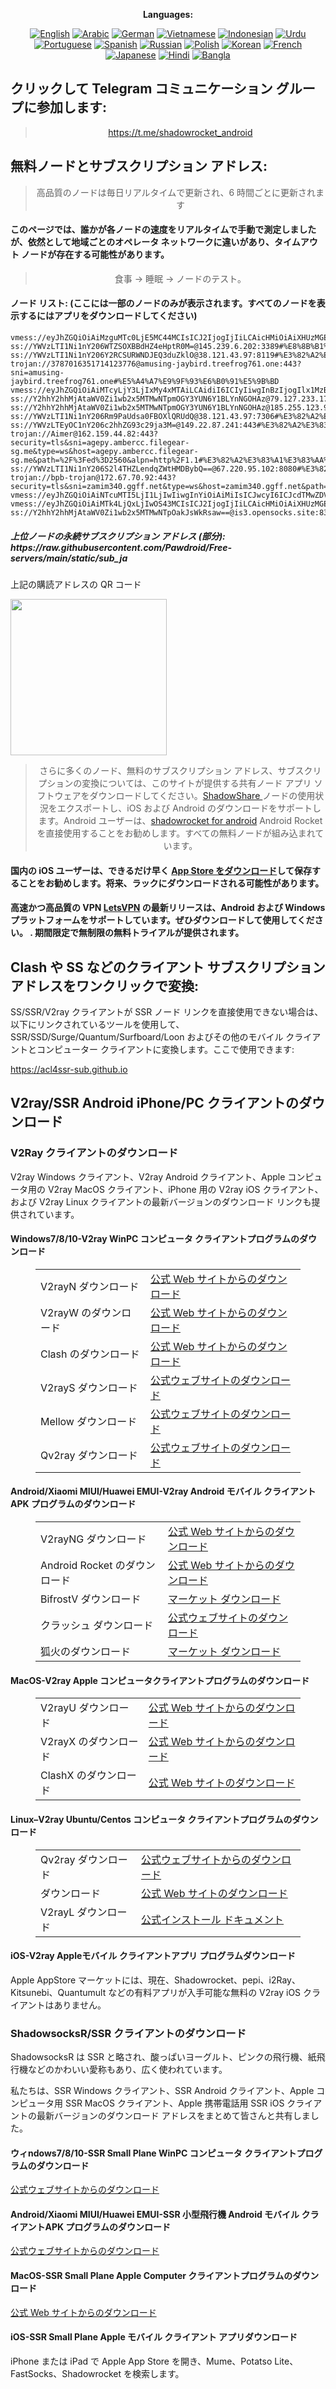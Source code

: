 
<div align="center">

**Languages:**

[![English](https://img.shields.io/badge/Language-English-red?style=for-the-badge)](README-en.md)
[![Arabic](https://img.shields.io/badge/Language-Arabic-red?style=for-the-badge)](README-ar.md)
[![German](https://img.shields.io/badge/Language-German-red?style=for-the-badge)](README-de.md)
[![Vietnamese](https://img.shields.io/badge/Language-Vietnamese-red?style=for-the-badge)](README-vi.md)
[![Indonesian](https://img.shields.io/badge/Language-Indonesian-red?style=for-the-badge)](README-id.md)
[![Urdu](https://img.shields.io/badge/Language-Urdu-red?style=for-the-badge)](README-ur-PK.md)
[![Portuguese](https://img.shields.io/badge/Language-Portuguese-red?style=for-the-badge)](README-pt-BR.md)
[![Spanish](https://img.shields.io/badge/Language-Spanish-red?style=for-the-badge)](README-es.md)
[![Russian](https://img.shields.io/badge/Language-Russian-red?style=for-the-badge)](README-ru.md)
[![Polish](https://img.shields.io/badge/Language-Polish-red?style=for-the-badge)](README-pl.md)
[![Korean](https://img.shields.io/badge/Language-Korean-red?style=for-the-badge)](README-ko-KR.md)
[![French](https://img.shields.io/badge/Language-French-red?style=for-the-badge)](README-fr.md)
[![Japanese](https://img.shields.io/badge/Language-Japanese-red?style=for-the-badge)](README-ja.md)
[![Hindi](https://img.shields.io/badge/Language-Hindi-red?style=for-the-badge)](README-hi.md)
[![Bangla](https://img.shields.io/badge/Language-Bangla-red?style=for-the-badge)](README-bn.md)

</div>
<h2>クリックして Telegram コミュニケーション グループに参加します:</h2>
 <blockquote>
 <p style="text-align: center;"><a href="https://t.me/shadowrocket_android">https://t.me/shadowrocket_android</a></p>
 </blockquote>
 <h2>無料ノードとサブスクリプション アドレス:</h2>
 <blockquote>
 <p style="text-align: center;">高品質のノードは毎日リアルタイムで更新され、6 時間ごとに更新されます</p>
 </blockquote>
 <h4>このページでは、誰かが各ノードの速度をリアルタイムで手動で測定しましたが、依然として地域ごとのオペレータ ネットワークに違いがあり、タイムアウト ノードが存在する可能性があります。 </h4>
 <blockquote>
 <p style="text-align: center;">食事 -> 睡眠 -> ノードのテスト。 </p>
 </blockquote>
 <h4>ノード リスト: (ここには一部のノードのみが表示されます。すべてのノードを表示するにはアプリをダウンロードしてください)</h4>
    
```
vmess://eyJhZGQiOiAiMzguMTc0LjE5MC44MCIsICJ2IjogIjIiLCAicHMiOiAiXHUzMGEyXHUzMGUxXHUzMGVhXHUzMGFiIiwgInBvcnQiOiAzODAwNywgImlkIjogIjQxODA0OGFmLWEyOTMtNGI5OS05YjBjLTk4Y2EzNTgwZGQyNCIsICJhaWQiOiAiNjQiLCAibmV0IjogIndzIiwgInR5cGUiOiAiIiwgImhvc3QiOiAiIiwgInBhdGgiOiAiL3BhdGgvMTAyMjA2MjgyMDA1IiwgInRscyI6ICJ0bHMifQ==
ss://YWVzLTI1Ni1nY206WTZSOXBBdHZ4eHptR0M=@145.239.6.202:3389#%E8%8B%B1%E5%9B%BD
ss://YWVzLTI1Ni1nY206Y2RCSURWNDJEQ3duZklO@38.121.43.97:8119#%E3%82%A2%E3%83%A1%E3%83%AA%E3%82%AB
trojan://3787016351714123776@amusing-jaybird.treefrog761.one:443?sni=amusing-jaybird.treefrog761.one#%E5%A4%A7%E9%9F%93%E6%B0%91%E5%9B%BD
vmess://eyJhZGQiOiAiMTcyLjY3LjIxMy4xMTAiLCAidiI6ICIyIiwgInBzIjogIlx1MzBhMlx1MzBlMVx1MzBlYVx1MzBhYiIsICJwb3J0IjogNDQzLCAiaWQiOiAiZDEzZmMyZjUtM2UwNS00Nzk1LTgxZWItNDQxNDNhMDllNTUyIiwgImFpZCI6ICIwIiwgIm5ldCI6ICJ3cyIsICJ0eXBlIjogIiIsICJob3N0IjogInNnZnFrcW1sdGN5LnNpdGUiLCAicGF0aCI6ICIvcmJxcXZ3cyIsICJ0bHMiOiAidGxzIn0=
ss://Y2hhY2hhMjAtaWV0Zi1wb2x5MTMwNTpmOGY3YUN6Y1BLYnNGOHAz@79.127.233.170:990#%E8%8B%B1%E5%9B%BD
ss://Y2hhY2hhMjAtaWV0Zi1wb2x5MTMwNTpmOGY3YUN6Y1BLYnNGOHAz@185.255.123.92:990#%E3%83%8A%E3%82%A4%E3%82%B8%E3%82%A7%E3%83%AA%E3%82%A2%E9%80%A3%E9%82%A6%E5%85%B1%E5%92%8C%E5%9B%BD
ss://YWVzLTI1Ni1nY206Rm9PaUdsa0FBOXlQRUdQ@38.121.43.97:7306#%E3%82%A2%E3%83%A1%E3%83%AA%E3%82%AB
ss://YWVzLTEyOC1nY206c2hhZG93c29ja3M=@149.22.87.241:443#%E3%82%A2%E3%83%A1%E3%83%AA%E3%82%AB
trojan://Aimer@162.159.44.82:443?security=tls&sni=agepy.ambercc.filegear-sg.me&type=ws&host=agepy.ambercc.filegear-sg.me&path=%2F%3Fed%3D2560&alpn=http%2F1.1#%E3%82%A2%E3%83%A1%E3%83%AA%E3%82%AB
ss://YWVzLTI1Ni1nY206S2l4THZLendqZWtHMDBybQ==@67.220.95.102:8080#%E3%82%A2%E3%83%A1%E3%83%AA%E3%82%AB
trojan://bpb-trojan@172.67.70.92:443?security=tls&sni=zamim340.ggff.net&type=ws&host=zamim340.ggff.net&path=%2Ftr%3Fed%3D2560#%E3%82%A2%E3%83%A1%E3%83%AA%E3%82%AB
vmess://eyJhZGQiOiAiNTcuMTI5LjI1LjIwIiwgInYiOiAiMiIsICJwcyI6ICJcdTMwZDVcdTMwZTlcdTMwZjNcdTMwYjlcdTUxNzFcdTU0OGNcdTU2ZmQiLCAicG9ydCI6IDQ0MywgImlkIjogIjAzZmNjNjE4LWI5M2QtNjc5Ni02YWVkLThhMzhjOTc1ZDU4MSIsICJhaWQiOiAiMSIsICJuZXQiOiAid3MiLCAidHlwZSI6ICIiLCAiaG9zdCI6ICI1Ny4xMjkuMjUuMjAiLCAicGF0aCI6ICJsaW5rdndzIiwgInRscyI6ICJ0bHMifQ==
vmess://eyJhZGQiOiAiMTk4LjQxLjIwOS43MCIsICJ2IjogIjIiLCAicHMiOiAiXHUzMGEyXHUzMGUxXHUzMGVhXHUzMGFiIiwgInBvcnQiOiAyMDgyLCAiaWQiOiAiMTM1MTRjMmMtZDVhNC0zMzVmLTk2NWEtNWRjMjkyZTM2NzU5IiwgImFpZCI6ICIwIiwgIm5ldCI6ICJ3cyIsICJ0eXBlIjogIiIsICJob3N0IjogIjEwMC04Ny0xNjAtMjUyLnMyLmRiLWxpbmswMi50b3AiLCAicGF0aCI6ICIvZGFiYWkuaW4xMDQuMjQuNjAuMjAwIiwgInRscyI6ICIifQ==
ss://Y2hhY2hhMjAtaWV0Zi1wb2x5MTMwNTpOakJsWkRsaw==@is3.opensocks.site:8388#%E3%82%A2%E3%82%A4%E3%82%B9%E3%83%A9%E3%83%B3%E3%83%89%E5%85%B1%E5%92%8C%E5%9B%BD
```
<h5>上位ノードの永続サブスクリプション アドレス (部分): https://raw.githubusercontent.com/Pawdroid/Free-servers/main/static/sub_ja</h5>
 <p>上記の購読アドレスの QR コード</p>
 <img src='https://raw.githubusercontent.com/Pawdroid/Free-servers/main/static/sub_ja.png' width=250 height=250>
 <blockquote style='text-align: center;'>さらに多くのノード、無料のサブスクリプション アドレス、サブスクリプションの変換については、このサイトが提供する共有ノード アプリ ソフトウェアをダウンロードしてください。<a href='https://shadowsharing.com'>ShadowShare </a> ノードの使用状況をエクスポートし、iOS および Android のダウンロードをサポートします。Android ユーザーは、<a href='https://github.com/Pawdroid/shadowrocket_for_android'>shadowrocket for android</a> Android Rocket を直接使用することをお勧めします。すべての無料ノードが組み込まれています。 </blockquote>
 <h4>国内の iOS ユーザーは、できるだけ早く <a href='https://apps.apple.com/cn/app/shadowshare/id1612647259'>App Store をダウンロード</a>して保存することをお勧めします。将来、ラックにダウンロードされる可能性があります。</h4>
 <h4>高速かつ高品質の VPN <a href='https://letsgovpn.com'>LetsVPN</a> の最新リリースは、Android および Windows プラットフォームをサポートしています。ぜひダウンロードして使用してください。 . 期間限定で無制限の無料トライアルが提供されます。 </h4>
 <div class="nv-content-wrap エントリ-コンテンツ">
 <h2>Clash や SS などのクライアント サブスクリプション アドレスをワンクリックで変換:</h2>
 <p>SS/SSR/V2ray クライアントが SSR ノード リンクを直接使用できない場合は、以下にリンクされているツールを使用して、SSR/SSD/Surge/Quantum/Surfboard/Loon およびその他のモバイル クライアントとコンピューター クライアントに変換します。ここで使用できます:</p>
 <p><a href="https://acl4ssr-sub.github.io" target="_blank" rel="noreferrer noopener nofollow">https://acl4ssr-sub.github.io</a></p>
 <h2>V2ray/SSR Android iPhone/PC クライアントのダウンロード</h2>
 <h3>V2Ray クライアントのダウンロード</h3>
 <p>V2ray Windows クライアント、V2ray Android クライアント、Apple コンピュータ用の V2ray MacOS クライアント、iPhone 用の V2ray iOS クライアント、および V2ray Linux クライアントの最新バージョンのダウンロード リンクも提供されています。 </p>
 <h4>Windows7/8/10-<strong>V2ray WinPC コンピュータ クライアント</strong>プログラムのダウンロード</h4>
 <figure class="wp-block-table alignwide is-style- Stripes"><table><tbody><tr><td>V2rayN ダウンロード</td><td><a href="https://github. com/2dust/v2rayN/releases" target="_blank" rel="noreferrer noopener">公式 Web サイトからのダウンロード</a></td></tr><tr><td>V2rayW のダウンロード</td><td> <a href="https://github.com/Cenmrev/V2RayW/releases" target="_blank" rel="noreferrer noopener">公式 Web サイトからのダウンロード</a></td></tr><tr><td> Clash のダウンロード</td><td><a href="https://github.com/Fndroid/clash_for_windows_pkg/releases" target="_blank" rel="noreferrer noopener">公式 Web サイトからのダウンロード</a></td> </tr><tr><td>V2rayS ダウンロード</td><td><a href="https://github.com/Shinlor/V2RayS/releases" target="_blank" rel="noreferrer noopener"> 公式ウェブサイトのダウンロード</a></td></tr><tr><td>Mellow ダウンロード</td><td><a href="https://github.com/mellow-io/mellow/releases" target="_blank" rel="noreferrer noopener">公式ウェブサイトのダウンロード</a></td></tr><tr><td>Qv2ray ダウンロード</td><td><a href= "https://github.com/Qv2ray/Qv2ray" target="_blank" rel="noreferrer noopener">公式ウェブサイトのダウンロード</a></td></tr></tbody></table></figure>
 <h4><strong>Android/Xiaomi MIUI/Huawei EMUI-V2ray Android モバイル クライアント</strong>APK プログラムのダウンロード</h4>
 <figure class="wp-block-table alignwide is-style- Stripes"><table><tbody><tr><td>V2rayNG ダウンロード</td><td><a href="https://github. com/2dust/v2rayNG/releases" target="_blank" rel="noreferrer noopener">公式 Web サイトからのダウンロード</a></td></tr><tr><td>Android Rocket のダウンロード</td><td><a href="https://github.com/Pawdroid/shadowrocket_for_android/releases" target="_blank" rel="noreferrer noopener">公式 Web サイトからのダウンロード</a></td></tr><tr> <td>BifrostV ダウンロード</td><td><a rel="noreferrer noopener" href="https://www.appsapk.com/downloading/latest/com.github.dawndiy.bifrostv-0.6.8.apk " target="_blank">マーケット ダウンロード</a></td></tr><tr><td>クラッシュ ダウンロード</td><td><a href="https://github.com/Kr328/ClashForAndroid/releases" target="_blank" rel="noreferrer noopener">公式ウェブサイトのダウンロード</a></td></tr><tr><td>狐火のダウンロード</td><td><a rel =" noreferrer noopener" href="https://apkpure.com/kitsunebi/fun.kitsunebi.kitsunebi4android" target="_blank">マーケット ダウンロード</a></td></tr></tbody></table></figure>
 <h4><strong>MacOS-V2ray <strong>Apple コンピュータ</strong>クライアント</strong>プログラムのダウンロード</h4>
 <figure class="wp-block-table alignwide is-style- Stripes"><table><tbody><tr><td>V2rayU ダウンロード</td><td><a href="https://github. com/yanue/V2rayU/releases" target="_blank" rel="noreferrer noopener">公式 Web サイトからのダウンロード</a></td></tr><tr><td>V2rayX のダウンロード</td><td> <a href="https://github.com/Cenmrev/V2RayX/releases" target="_blank" rel="noreferrer noopener">公式 Web サイトからのダウンロード</a></td></tr><tr><td> ClashX のダウンロード</td><td><a href="https://github.com/yichengchen/clashX/releases" target="_blank" rel="noreferrer noopener">公式 Web サイトのダウンロード</a></td> </tr></tbody></table></figure>
 <h4><strong>Linux</strong>–<strong>V2ray Ubuntu/Centos コンピュータ クライアント</strong>プログラムのダウンロード</h4>
 <figure class="wp-block-table alignwide is-style- Stripes"><table><tbody><tr><td>Qv2ray ダウンロード</td><td><a href="https://github. com/Qv2ray/Qv2ray" target="_blank" rel="noreferrer noopener">公式ウェブサイトからのダウンロード</a></td></tr><tr><td>ダウンロード</td><td><a href ="https://github.com/mellow-io/mellow/releases" target="_blank" rel="noreferrer noopener">公式 Web サイトのダウンロード</a></td></tr><tr><td> V2rayL ダウンロード</td><td><a rel="noreferrer noopener" href="https://github.com/jiangxufeng/v2rayL" target="_blank">公式インストール ドキュメント</a></td></tr></tbody></table></figure>
 <h4>iOS-<strong>V2ray Apple<strong>モバイル クライアント</strong>アプリ プログラム</strong>ダウンロード</h4>
 <p>Apple AppStore マーケットには、現在、Shadowrocket、pepi、i2Ray、Kitsunebi、Quantumult などの有料アプリが入手可能な無料の V2ray iOS クライアントはありません。 </p>
 <h3>ShadowsocksR/SSR クライアントのダウンロード</h3>
 <p>ShadowsocksR は SSR と略され、酸っぱいヨーグルト、ピンクの飛行機、紙飛行機などのかわいい愛称もあり、広く使われています。 </p>
 <p>私たちは、SSR Windows クライアント、SSR Android クライアント、Apple コンピュータ用 SSR MacOS クライアント、Apple 携帯電話用 SSR iOS クライアントの最新バージョンのダウンロード アドレスをまとめて皆さんと共有しました。 </p>
 <h4><strong>ウィndows7/8/10-<strong>SSR Small Plane WinPC コンピュータ クライアント</strong>プログラムのダウンロード</strong></h4>
 <p><a rel="noreferrer noopener" href="https://github.com/shadowsocksrr/shadowsocksr-csharp/releases" target="_blank">公式ウェブサイトからのダウンロード</a></p>
 <h4><strong><strong>Android/Xiaomi MIUI/Huawei EMUI-SSR 小型飛行機 Android モバイル クライアント</strong>APK プログラムのダウンロード</strong></h4>
 <p><a rel="noreferrer noopener" href="https://github.com/shadowsocksrr/shadowsocksr-android/releases" target="_blank">公式ウェブサイトからのダウンロード</a></p>
 <h4><strong><strong>MacOS-SSR Small Plane Apple Computer クライアント</strong>プログラムのダウンロード</strong></h4>
 <p><a href="https://github.com/qinyuhang/ShadowsocksX-NG-R/releases" target="_blank" rel="noreferrer noopener">公式 Web サイトからのダウンロード</a></p>
 <h4><strong>iOS-<strong>SSR Small Plane Apple モバイル クライアント アプリ</strong></strong>ダウンロード</h4>
 <p>iPhone または iPad で Apple App Store を開き、Mume、Potatso Lite、FastSocks、Shadowrocket を検索します。 </p></div>
    